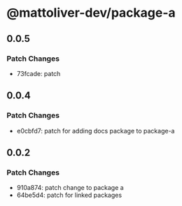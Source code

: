 # @mattoliver-dev/package-a

## 0.0.5

### Patch Changes

- 73fcade: patch

## 0.0.4

### Patch Changes

- e0cbfd7: patch for adding docs package to package-a

## 0.0.2

### Patch Changes

- 910a874: patch change to package a
- 64be5d4: patch for linked packages

